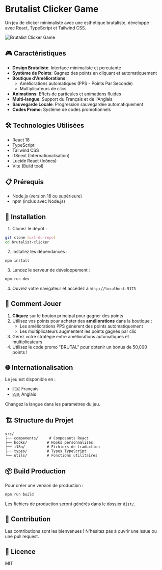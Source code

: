 # Brutalist Clicker Game

Un jeu de clicker minimaliste avec une esthétique brutaliste, développé avec React, TypeScript et Tailwind CSS.

![Brutalist Clicker Game](https://images.unsplash.com/photo-1494145904049-0dca59b4bbad?auto=format&fit=crop&q=80&w=1600&h=900)

## 🎮 Caractéristiques

- **Design Brutaliste**: Interface minimaliste et percutante
- **Système de Points**: Gagnez des points en cliquant et automatiquement
- **Boutique d'Améliorations**: 
  - Améliorations automatiques (PPS - Points Par Seconde)
  - Multiplicateurs de clics
- **Animations**: Effets de particules et animations fluides
- **Multi-langue**: Support du Français et de l'Anglais
- **Sauvegarde Locale**: Progression sauvegardée automatiquement
- **Codes Promo**: Système de codes promotionnels

## 🛠️ Technologies Utilisées

- React 18
- TypeScript
- Tailwind CSS
- i18next (Internationalisation)
- Lucide React (Icônes)
- Vite (Build tool)

## 📋 Prérequis

- Node.js (version 18 ou supérieure)
- npm (inclus avec Node.js)

## 🚀 Installation

1. Clonez le dépôt :
```bash
git clone [url-du-repo]
cd brutalist-clicker
```

2. Installez les dépendances :
```bash
npm install
```

3. Lancez le serveur de développement :
```bash
npm run dev
```

4. Ouvrez votre navigateur et accédez à `http://localhost:5173`

## 🎯 Comment Jouer

1. **Cliquez** sur le bouton principal pour gagner des points
2. Utilisez vos points pour acheter des **améliorations** dans la boutique :
   - Les améliorations PPS génèrent des points automatiquement
   - Les multiplicateurs augmentent les points gagnés par clic
3. Gérez votre stratégie entre améliorations automatiques et multiplicateurs
4. Utilisez le code promo "BRUTAL" pour obtenir un bonus de 50,000 points !

## 🌐 Internationalisation

Le jeu est disponible en :
- 🇫🇷 Français
- 🇬🇧 Anglais

Changez la langue dans les paramètres du jeu.

## 🏗️ Structure du Projet

```
src/
├── components/     # Composants React
├── hooks/         # Hooks personnalisés
├── i18n/          # Fichiers de traduction
├── types/         # Types TypeScript
└── utils/         # Fonctions utilitaires
```

## 📦 Build Production

Pour créer une version de production :

```bash
npm run build
```

Les fichiers de production seront générés dans le dossier `dist/`.

## 🤝 Contribution

Les contributions sont les bienvenues ! N'hésitez pas à ouvrir une issue ou une pull request.

## 📄 Licence

MIT